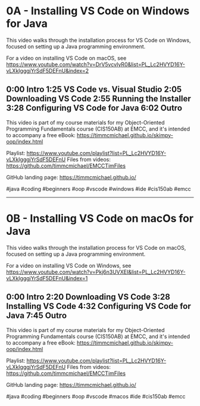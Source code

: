 # 0A - Installing VS Code on Windows for Java

This video walks through the installation process for VS Code on Windows, focused on setting up a Java programming environment.

For a video on installing VS Code on macOS, see https://www.youtube.com/watch?v=DrV5vcvIyR0&list=PL_Lc2HVYD16Y-vLXkIgggjYrSdF5DEFnU&index=2

0:00 Intro
1:25 VS Code vs. Visual Studio
2:05 Downloading VS Code
2:55 Running the Installer
3:28 Configuring VS Code for Java
6:02 Outro
----
This video is part of my course materials for my Object-Oriented Programming Fundamentals course (CIS150AB) at EMCC, and it's intended to accompany a free eBook: https://timmcmichael.github.io/skimpy-oop/index.html

Playlist: https://www.youtube.com/playlist?list=PL_Lc2HVYD16Y-vLXkIgggjYrSdF5DEFnU
Files from videos: https://github.com/timmcmichael/EMCCTimFiles 

GitHub landing page: https://timmcmichael.github.io/

#java #coding #beginners #oop #vscode #windows #ide #cis150ab #emcc

---------------

# 0B - Installing VS Code on macOs for Java

This video walks through the installation process for VS Code on macOS, focused on setting up a Java programming environment.

For a video on installing VS Code on Windows, see https://www.youtube.com/watch?v=Pkj6n3UVXEI&list=PL_Lc2HVYD16Y-vLXkIgggjYrSdF5DEFnU&index=1

0:00 Intro
2:20 Downloading VS Code
3:28 Installing VS Code
4:32 Configuring VS Code for Java
7:45 Outro
----
This video is part of my course materials for my Object-Oriented Programming Fundamentals course (CIS150AB) at EMCC, and it's intended to accompany a free eBook: https://timmcmichael.github.io/skimpy-oop/index.html

Playlist: https://www.youtube.com/playlist?list=PL_Lc2HVYD16Y-vLXkIgggjYrSdF5DEFnU
Files from videos: https://github.com/timmcmichael/EMCCTimFiles 

GitHub landing page: https://timmcmichael.github.io/

#java #coding #beginners #oop #vscode #macos #ide #cis150ab #emcc